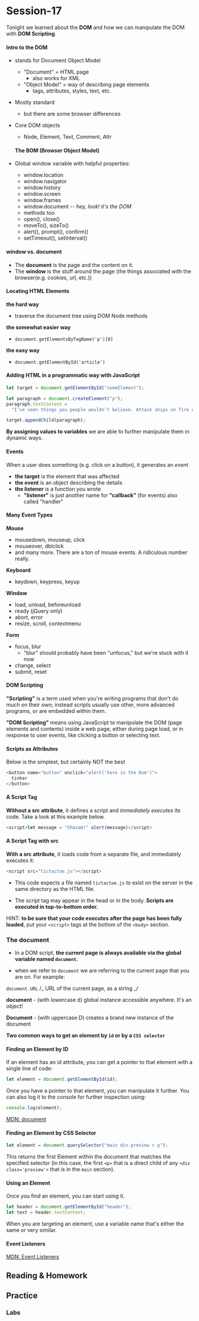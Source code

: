 # Session-17

Tonight we learned about the **DOM** and how we can manipulate the DOM with **DOM Scripting**.

#### Intro to the DOM

- stands for Document Object Model
  - "Document" = HTML page
    - also works for XML
  - "Object Model" = way of describing page elements
    - tags, attributes, styles, text, etc.
- Mostly standard
  - but there are some browser differences
- Core DOM objects

  - Node, Element, Text, Comment, Attr

  #### The BOM (Browser Object Model)

- Global window variable with helpful properties:
  - window.location
  - window.navigator
  - window.history
  - window.screen
  - window.frames
  - window.document -- _hey, look! it's the DOM_
  - methods too
  - open(), close()
  - moveTo(), sizeTo()
  - alert(), prompt(), confirm()
  - setTimeout(), setInterval()

#### window vs. document

- The **document** is the page and the content on it.
- The **window** is the stuff around the page (the things associated with the browser(e.g. cookies, url, etc.))

#### Locating HTML Elements

**the hard way**

- traverse the document tree using DOM Node methods

**the somewhat easier way**

- `document.getElementsByTagName('p')[0]`

**the easy way**

- `document.getElementById('article')`

#### Adding HTML in a programmatic way with JavaScript

```js
let target = document.getElementById("someElement");

let paragraph = document.createElement("p");
paragraph.textContent =
  "I’ve seen things you people wouldn’t believe. Attack ships on fire off the shoulder of Orion. I watched C-beams glitter in the dark near the Tannhauser gate. All those moments will be lost in time, like tears in rain.";

target.appendChild(paragraph);
```

**By assigning values to variables** we are able to further manipulate them in dynamic ways.

#### Events

When a user does something (e.g. click on a button), it generates an _event_

- **the target** is the element that was affected
- **the event** is an object describing the details
- **the listener** is a function you wrote
  - **"listener"** is just another name for **"callback"** (for events)
    also called "handler"

#### Many Event Types

**Mouse**

- mousedown, mouseup, click
- mouseover, dblclick
- and many more. There are a ton of mouse events. A ridiculous number really.

**Keyboard**

- keydown, keypress, keyup

**Window**

- load, unload, beforeunload
- ready (jQuery only)
- abort, error
- resize, scroll, contextmenu

**Form**

- focus, blur
  - "blur" should probably have been "unfocus," but we're stuck with it now
- change, select
- submit, reset

#### DOM Scripting

**"Scripting"** is a term used when you're writing programs that don't do much on their own; instead scripts usually use other, more advanced programs, or are embedded within them.

**"DOM Scripting"** means using JavaScript to manipulate the DOM (page elements and contents) inside a web page, either during page load, or in response to user events, like clicking a button or selecting text.

#### Scripts as Attributes

Below is the simplest, but certainly NOT the best

```js
<button name="button" onclick="alert('here in the Dom')">
  tinker
</button>
```

#### A Script Tag

**Without a src attribute**, it defines a script and _immediately executes_ its code. Take a look at this example below.

```js
<script>let message = "Shazam!" alert(message)</script>
```

#### A Script Tag with src

**With a src attribute**, it loads code from a separate file, and immediately executes it:

```js
<script src="tictactoe.js"></script>
```

- This code expects a file named `tictactoe.js` to exist on the server in the same directory as the HTML file.

- The script tag may appear in the head or in the body. **Scripts are executed in top-to-bottom order.**

HINT: **to be sure that your code executes after the page has been fully loaded**, put your `<script>` tags at the bottom of the `<body>` section.

### The document

- In a DOM script, **the current page is always available via the global variable named `document`.**

- when we refer to `document` we are referring to the current page that you are on. For example:

`document.URL` /_ URL of the current page, as a string _/

**document** - (with lowercase d) global instance accessible anywhere. It's an object!

**Document** - (with uppercase D) creates a brand new instance of the document

**Two common ways to get an element by `id` or by a `CSS selector`**

#### Finding an Element by ID

If an element has an id attribute, you can get a pointer to that element with a single line of code:

```js
let element = document.getElementById(id);
```

Once you have a pointer to that element, you can manipulate it further. You can also log it to the console for further inspection using:

```js
console.log(element);
```

[MDN: document](https://developer.mozilla.org/en-US/docs/Web/API/Document/getElementById)

#### Finding an Element by CSS Selector

```js
let element = document.querySelector("main div.preview > p");
```

This returns the first Element within the document that matches the specified selector (in this case, the first `<p>` that is a direct child of any `<div class='preview'>` that is in the `main` section).

#### Using an Element

Once you find an element, you can start using it.

```js
let header = document.getElementById("header");
let text = header.textContent;
```

When you are targeting an element, use a variable name that's either the same or very similar.

#### Event Listeners

[MDN: Event Listeners](https://developer.mozilla.org/en-US/docs/Web/API/EventTarget/addEventListener)

## Reading & Homework

## Practice

### Labs
